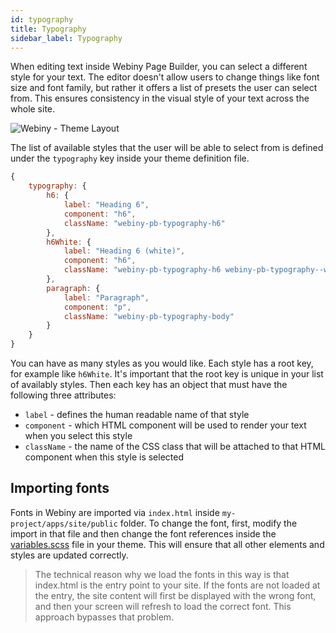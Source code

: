 ```yaml
---
id: typography
title: Typography
sidebar_label: Typography
---
```


When editing text inside Webiny Page Builder, you can select a different style for your text.
The editor doesn't allow users to change things like font size and font family, but rather it offers a list of presets the user can select from. This ensures consistency in the visual style of your text across the whole site.

![Webiny - Theme Layout](/img/theme-development/webiny-theme-typography.gif)

The list of available styles that the user will be able to select from is defined under the `typography` key inside your theme definition file.

```js
{
    typography: {
        h6: {
            label: "Heading 6",
            component: "h6",
            className: "webiny-pb-typography-h6"
        },
        h6White: {
            label: "Heading 6 (white)",
            component: "h6",
            className: "webiny-pb-typography-h6 webiny-pb-typography--white"
        },
        paragraph: {
            label: "Paragraph",
            component: "p",
            className: "webiny-pb-typography-body"
        }
    }
}
```

You can have as many styles as you would like. Each style has a root key, for example like `h6White`. It's important that the root key is unique in your list of availably styles. Then each key has an object that must have the following three attributes:

- `label` - defines the human readable name of that style
- `component` - which HTML component will be used to render your text when you select this style
- `className` - the name of the CSS class that will be attached to that HTML component when this style is selected

## Importing fonts

Fonts in Webiny are imported via `index.html` inside `my-project/apps/site/public` folder. To change the font, first, modify the import in that file and then change the font references inside the [variables.scss](https://github.com/webiny/webiny-js/blob/master/examples/packages/theme/src/style/variables.scss) file in your theme. This will ensure that all other elements and styles are updated correctly.

> The technical reason why we load the fonts in this way is that index.html is the entry point to your site. If the fonts are not loaded at the entry, the site content will first be displayed with the wrong font, and then your screen will refresh to load the correct font. This approach bypasses that problem.
